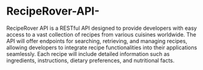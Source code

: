 # RecipeRover-API-
RecipeRover API is a RESTful API designed to provide developers with easy access to a vast collection of recipes from various cuisines worldwide. 
The API will offer endpoints for searching, retrieving, and managing recipes, allowing developers to integrate recipe functionalities into their applications seamlessly. Each recipe will include detailed information such as ingredients, instructions, dietary preferences, and nutritional facts.

